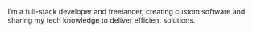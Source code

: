 I’m a full-stack developer and freelancer, creating custom software and sharing my tech knowledge to deliver efficient solutions.
